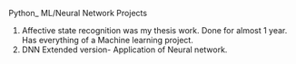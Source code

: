 Python_ ML/Neural Network Projects

1. Affective state recognition was my thesis work. Done for almost 1 year. Has everything of a Machine learning project.
2. DNN Extended version- Application of Neural network.
